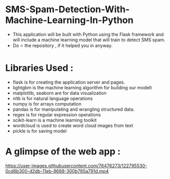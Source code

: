 # SMS-Spam-Detection-With-Machine-Learning-In-Python

 * This application will be built with Python using the Flask framework and will include a machine learning model that will train to detect SMS spam.
 * Do ⭐ the repository , if it helped you in anyway.

# Libraries Used :

* flask is for creating the application server and pages.
* lightgbm is the machine learning algorithm for building our modelt
* matplotlib, seaborn are for data visualization
* nltk is for natural language operations
* numpy is for arrays computation
* pandas is for manipulating and wrangling structured data.
* regex is for regular expression operations
* scikit-learn is a machine learning toolkit
* wordcloud is used to create word cloud images from text
* pickle is for saving model

# A glimpse of the web app :


https://user-images.githubusercontent.com/76476273/122795530-0cd6b300-d2db-11eb-8688-300b785a791d.mp4

